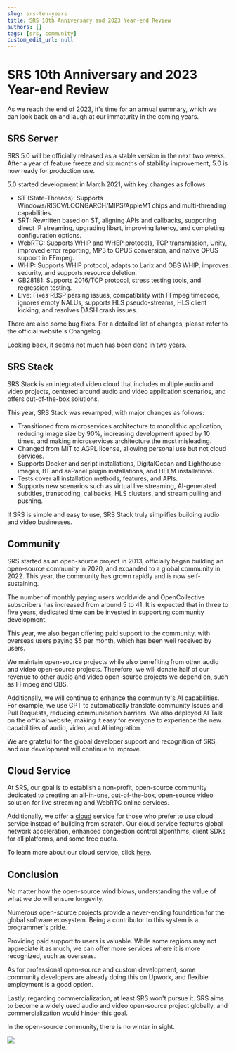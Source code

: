 ```yaml
---
slug: srs-ten-years
title: SRS 10th Anniversary and 2023 Year-end Review
authors: []
tags: [srs, community]
custom_edit_url: null
---
```


# SRS 10th Anniversary and 2023 Year-end Review

As we reach the end of 2023, it's time for an annual summary, which we can look back on and laugh at 
our immaturity in the coming years.

<!--truncate-->

## SRS Server

SRS 5.0 will be officially released as a stable version in the next two weeks. After a year of feature 
freeze and six months of stability improvement, 5.0 is now ready for production use.

5.0 started development in March 2021, with key changes as follows:

* ST (State-Threads): Supports Windows/RISCV/LOONGARCH/MIPS/AppleM1 chips and multi-threading capabilities.
* SRT: Rewritten based on ST, aligning APIs and callbacks, supporting direct IP streaming, upgrading libsrt, improving latency, and completing configuration options.
* WebRTC: Supports WHIP and WHEP protocols, TCP transmission, Unity, improved error reporting, MP3 to OPUS conversion, and native OPUS support in FFmpeg.
* WHIP: Supports WHIP protocol, adapts to Larix and OBS WHIP, improves security, and supports resource deletion.
* GB28181: Supports 2016/TCP protocol, stress testing tools, and regression testing.
* Live: Fixes RBSP parsing issues, compatibility with FFmpeg timecode, ignores empty NALUs, supports HLS pseudo-streams, HLS client kicking, and resolves DASH crash issues.

There are also some bug fixes. For a detailed list of changes, please refer to the official 
website's Changelog.

Looking back, it seems not much has been done in two years.

## SRS Stack

SRS Stack is an integrated video cloud that includes multiple audio and video projects, centered around 
audio and video application scenarios, and offers out-of-the-box solutions.

This year, SRS Stack was revamped, with major changes as follows:

* Transitioned from microservices architecture to monolithic application, reducing image size by 90%, increasing development speed by 10 times, and making microservices architecture the most misleading.
* Changed from MIT to AGPL license, allowing personal use but not cloud services.
* Supports Docker and script installations, DigitalOcean and Lighthouse images, BT and aaPanel plugin installations, and HELM installations.
* Tests cover all installation methods, features, and APIs.
* Supports new scenarios such as virtual live streaming, AI-generated subtitles, transcoding, callbacks, HLS clusters, and stream pulling and pushing.

If SRS is simple and easy to use, SRS Stack truly simplifies building audio and video businesses.

## Community

SRS started as an open-source project in 2013, officially began building an open-source community in 
2020, and expanded to a global community in 2022. This year, the community has grown rapidly and is 
now self-sustaining.

The number of monthly paying users worldwide and OpenCollective subscribers has increased from around 
5 to 41. It is expected that in three to five years, dedicated time can be invested in supporting community 
development.

This year, we also began offering paid support to the community, with overseas users paying $5 per month, 
which has been well received by users.

We maintain open-source projects while also benefiting from other audio and video open-source projects. 
Therefore, we will donate half of our revenue to other audio and video open-source projects we depend on,
such as FFmpeg and OBS.

Additionally, we will continue to enhance the community's AI capabilities. For example, we use GPT to 
automatically translate community Issues and Pull Requests, reducing communication barriers. We also 
deployed AI Talk on the official website, making it easy for everyone to experience the new capabilities 
of audio, video, and AI integration.

We are grateful for the global developer support and recognition of SRS, and our development will continue
to improve.

## Cloud Service

At SRS, our goal is to establish a non-profit, open-source community dedicated to creating an all-in-one,
out-of-the-box, open-source video solution for live streaming and WebRTC online services.

Additionally, we offer a [cloud](/cloud) service for those who prefer to use cloud service instead of building from
scratch. Our cloud service features global network acceleration, enhanced congestion control algorithms,
client SDKs for all platforms, and some free quota.

To learn more about our cloud service, click [here](/cloud).

## Conclusion

No matter how the open-source wind blows, understanding the value of what we do will ensure longevity.

Numerous open-source projects provide a never-ending foundation for the global software ecosystem. Being 
a contributor to this system is a programmer's pride.

Providing paid support to users is valuable. While some regions may not appreciate it as much, we can 
offer more services where it is more recognized, such as overseas.

As for professional open-source and custom development, some community developers are already doing 
this on Upwork, and flexible employment is a good option.

Lastly, regarding commercialization, at least SRS won't pursue it. SRS aims to become a widely used 
audio and video open-source project globally, and commercialization would hinder this goal.

In the open-source community, there is no winter in sight.

![](https://ossrs.io/gif/v1/sls.gif?site=ossrs.io&path=/lts/blog-en/2023-12-15-SRS-Ten-Years)

